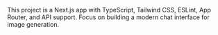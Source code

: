 <!-- Use this file to provide workspace-specific custom instructions to Copilot. For more details, visit https://code.visualstudio.com/docs/copilot/copilot-customization#_use-a-githubcopilotinstructionsmd-file -->

This project is a Next.js app with TypeScript, Tailwind CSS, ESLint, App Router, and API support. Focus on building a modern chat interface for image generation.
